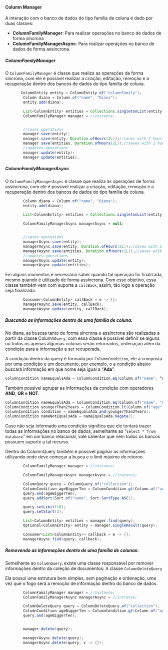 #### Column Manager

A interação com o banco de dados do tipo família de coluna é dado por duas classes:

* **ColumnFamilyManager**: Para realizar operações no banco de dados de forma síncrona
* **ColumnFamilyManagerAsync**: Para realizar operações no banco de dados de forma assíncrona.

##### **ColumnFamilyManager**

O `ColumnFamilyManager` é classe que realiza as operações de forma síncrona, com ele é possível realizar a criação, editação, remoção e a recuperação dentro dos bancos de dados do tipo família de coluna.

```java
       ColumnEntity entity = ColumnEntity.of("columnFamily");
        Column diana = Column.of("name", "Diana");
        entity.add(diana);

        List<ColumnEntity> entities = Collections.singletonList(entity);
        ColumnFamilyManager manager = //instance;


        //saves operations
        manager.save(entity);
        manager.save(entity, Duration.ofHours(2L));//saves with 2 hours of TTL
        manager.save(entities, Duration.ofHours(2L));//saves with 2 hours of TTL
        //updates operations
        manager.update(entity);
        manager.update(entities);
```

##### ColumnFamilyManagerAsync

O `ColumnFamilyManagerAsync` é classe que realiza as operações de forma assíncrona, com ele é possível realizar a criação, editação, remoção e a recuperação dentro dos bancos de dados do tipo família de coluna.

```java
        Column diana = Column.of("name", "Diana");
        entity.add(diana);

        List<ColumnEntity> entities = Collections.singletonList(entity);

        ColumnFamilyManagerAsync managerAsync = null;


        //saves operations
        managerAsync.save(entity);
        managerAsync.save(entity, Duration.ofHours(2L));//saves with 2 hours of TTL
        managerAsync.save(entities, Duration.ofHours(2L));//saves with 2 hours of TTL
        //updates operations
        managerAsync.update(entity);
        managerAsync.update(entities);
```

Em alguns momentos é necessário saber quando tal operação foi finalizada, mesmo quando é utilizado de forma assíncrona. Com esse objetivo, essa classe também vem com suporte a `callBack`, assim, tão logo a operação seja finalizada.

```java
        Consumer<ColumnEntity> callBack = e -> {};
        managerAsync.save(entity, callBack);
        managerAsync.update(entity, callBack);
```

##### Buscando as informações dentro de uma família de coluna:

##### 

No diana, as buscas tanto de forma síncrona e assíncrona são realizadas a partir da classe Column`Query`, com essa classe é possível definir se alguns ou todos os apenas algumas colunas serão retornados, ordenação além da condição para a informação a ser recuperada.

A condição dentro da query é formada por `ColumnCondition`, ele á composta por uma condição e um documento, por exemplo, o a condição abaixo buscará informação em que nome seja igual a “**Ada**”.

```java
ColumnCondition nameEqualsAda = ColumnCondition.eq(Column.of("name", “Ada”));
```

Também possível agrupar as informações da condição com operadores **AND**, **OR** e **NOT**.

```java
ColumnCondition nameEqualsAda = ColumnCondition.eq(Column.of("name", "Ada"));
ColumnCondition youngerThan2Years = ColumnCondition.lt(Column.of("age", 2));
ColumnCondition condition = nameEqualsAda.and(youngerThan2Years);
ColumnCondition nameNotEqualsAda = nameEqualsAda.negate();
```

Caso não seja informado uma condição significa que ele tentará trazer todas as informações no banco de dados, semelhante ao “`select * from database`” em um banco relacional, vale salientar que nem todos os bancos possuem suporte a tal recurso.

Dentro do ColumnQuery também é possível paginar as informações utilizando onde deve começar a busca e o limit máximo de retorno.

```java
        ColumnFamilyManager manager = //instance;

        ColumnFamilyManagerAsync managerAsync = //instance;

        ColumnQuery query = ColumnQuery.of("collection");
        ColumnCondition ageBiggerTen = ColumnCondition.gt(Column.of("age", 10));
        query.and(ageBiggerTen);
        query.addSort(Sort.of("name", Sort.SortType.ASC));

        query.setLimit(10);
        query.setStart(2);

        List<ColumnEntity> entities = manager.find(query);
        Optional<ColumnEntity> entity = manager.singleResult(query);

        Consumer<List<ColumnEntity>> callback = e -> {};
        managerAsync.find(query, callback);
```

##### Removendo as informações dentro de uma família de colunas:

Semelhante ao `ColumnQuery,`existe uma classe responsável por remover informações dentro da coleção de documentos: A classe `ColumnDeleteQuery`

Ela possui uma estrutura bem simples, sem paginação e ordenação, uma vez que o fogo será a remoção de informação dentro do banco de dados.

```java
        ColumnFamilyManager manager = //instance;
        ColumnFamilyManagerAsync managerAsync = //instance;

        ColumnDeleteQuery query = ColumnDeleteQuery.of("collection");
        ColumnCondition ageBiggerTen = ColumnCondition.gt(Column.of("age", 10));
        query.and(ageBiggerTen);


        manager.delete(query);

        managerAsync.delete(query);
        managerAsync.delete(query, v -> {});
```



